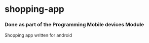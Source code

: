 # shopping-app
### Done as part of the Programming Mobile devices Module

Shopping app written for android

